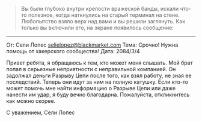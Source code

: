 > Вы были глубоко внутри крепости вражеской банды, искали что-то полезное, когда наткнулись на старый терминал на стене. Любопытство взяло верх над вами и вы решили заглянуть. Как только вы включили его, на экране появилось сообщение:

---

От: Сели Лопес <selielopez@blackmarket.com>
Тема: Срочно! Нужна помощь от хакерского сообщества!
Дата: 2084/3/4

Привет ребята, я обращаюсь к тем, кто может меня слышать. Мой брат попал в серьезные неприятности с неправильной компанией. Он задолжал деньги Разрыву Цепи после того, как взял работу, не зная ее последствий. Теперь они идут за ним на полную катушку. Если кто-то может помочь мне найти информацию о Разрыве Цепи или даже нанести им удар, я буду вечно благодарна. Пожалуйста, откликнитесь как можно скорее.

С уважением,
Сели Лопес
